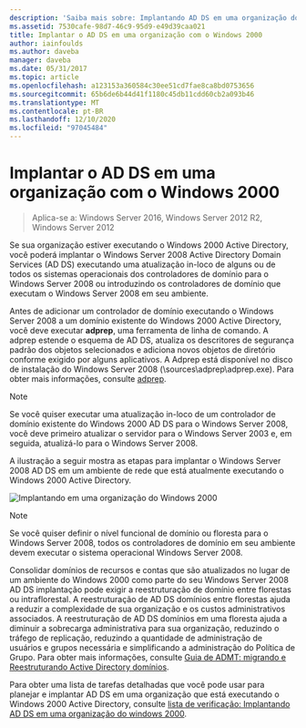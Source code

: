 ```yaml
---
description: 'Saiba mais sobre: Implantando AD DS em uma organização do Windows 2000'
ms.assetid: 7530cafe-98d7-46c9-95d9-e49d39caa021
title: Implantar o AD DS em uma organização com o Windows 2000
author: iainfoulds
ms.author: daveba
manager: daveba
ms.date: 05/31/2017
ms.topic: article
ms.openlocfilehash: a123153a360584c30ee51cd7fae8ca8bd0753656
ms.sourcegitcommit: 65b6de6b44d41f1180c45db11cdd60cb2a093b46
ms.translationtype: MT
ms.contentlocale: pt-BR
ms.lasthandoff: 12/10/2020
ms.locfileid: "97045484"
---
```

# <a name="deploying-ad-ds-in-a-windows-2000-organization"></a>Implantar o AD DS em uma organização com o Windows 2000

> Aplica-se a: Windows Server 2016, Windows Server 2012 R2, Windows Server 2012

Se sua organização estiver executando o Windows 2000 Active Directory, você poderá implantar o Windows Server 2008 Active Directory Domain Services (AD DS) executando uma atualização in-loco de alguns ou de todos os sistemas operacionais dos controladores de domínio para o Windows Server 2008 ou introduzindo os controladores de domínio que executam o Windows Server 2008 em seu ambiente.

Antes de adicionar um controlador de domínio executando o Windows Server 2008 a um domínio existente do Windows 2000 Active Directory, você deve executar **adprep**, uma ferramenta de linha de comando. A adprep estende o esquema de AD DS, atualiza os descritores de segurança padrão dos objetos selecionados e adiciona novos objetos de diretório conforme exigido por alguns aplicativos. A Adprep está disponível no disco de instalação do Windows Server 2008 (\sources\adprep\adprep.exe). Para obter mais informações, consulte [adprep](/previous-versions/windows/it-pro/windows-server-2012-r2-and-2012/cc731728(v=ws.11)).

> [!NOTE]
> Se você quiser executar uma atualização in-loco de um controlador de domínio existente do Windows 2000 AD DS para o Windows Server 2008, você deve primeiro atualizar o servidor para o Windows Server 2003 e, em seguida, atualizá-lo para o Windows Server 2008.

A ilustração a seguir mostra as etapas para implantar o Windows Server 2008 AD DS em um ambiente de rede que está atualmente executando o Windows 2000 Active Directory.

![Implantando em uma organização do Windows 2000](media/Deploying-AD-DS-in-a-Windows-2000-Organization/ee51218a-a858-49d9-8b99-9986679191c1.gif)

> [!NOTE]
> Se você quiser definir o nível funcional de domínio ou floresta para o Windows Server 2008, todos os controladores de domínio em seu ambiente devem executar o sistema operacional Windows Server 2008.

Consolidar domínios de recursos e contas que são atualizados no lugar de um ambiente do Windows 2000 como parte do seu Windows Server 2008 AD DS implantação pode exigir a reestruturação de domínio entre florestas ou intraflorestal. A reestruturação de AD DS domínios entre florestas ajuda a reduzir a complexidade de sua organização e os custos administrativos associados. A reestruturação de AD DS domínios em uma floresta ajuda a diminuir a sobrecarga administrativa para sua organização, reduzindo o tráfego de replicação, reduzindo a quantidade de administração de usuários e grupos necessária e simplificando a administração do Política de Grupo. Para obter mais informações, consulte [Guia de ADMT: migrando e Reestruturando Active Directory domínios](/previous-versions/windows/it-pro/windows-server-2008-r2-and-2008/cc974332(v=ws.10)).

Para obter uma lista de tarefas detalhadas que você pode usar para planejar e implantar AD DS em uma organização que está executando o Windows 2000 Active Directory, consulte [lista de verificação: Implantando AD DS em uma organização do windows 2000](/previous-versions/windows/it-pro/windows-server-2008-r2-and-2008/cc732737(v=ws.10)).
